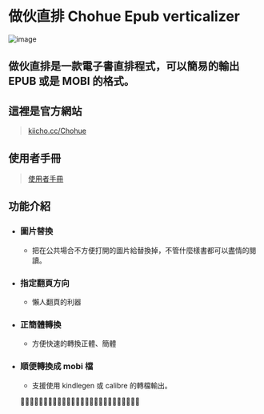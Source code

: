 # 做伙直排 Chohue Epub verticalizer

![image](https://github.com/SODAIS69/Chohue-EpubVerticalizationer/blob/master/githubbanner.png?raw=true)

## 做伙直排是一款電子書直排程式，可以簡易的輸出 EPUB 或是 MOBI 的格式。
 
## 這裡是官方網站
>[kiicho.cc/Chohue](http://kiicho.cc/Chohue)
## 使用者手冊
>[使用者手冊](http://kiicho.cc/Chohue/sidebar/manual.php)
## 功能介紹
* ### 圖片替換
    * 把在公共場合不方便打開的圖片給替換掉，不管什麼樣書都可以盡情的閱讀。
* ### 指定翻頁方向
    * 懶人翻頁的利器
* ### 正簡體轉換
    * 方便快速的轉換正體、簡體
* ### 順便轉換成 mobi 檔
    * 支援使用 kindlegen 或 calibre 的轉檔輸出。
    
    🦌💨💦💦💦💦💦💦💦💦💦💦💦💦💦💦💦💦💦💦💦💦💦💦💦💦
